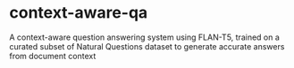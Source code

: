 # context-aware-qa
A context-aware question answering system using FLAN-T5, trained on a curated subset of Natural Questions dataset to generate accurate answers from document context

